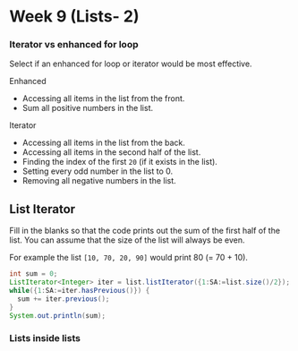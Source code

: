 # Week 9 (Lists- 2)


### Iterator vs enhanced for loop
Select if an enhanced for loop or iterator would be most effective.

Enhanced
* Accessing all items in the list from the front.
* Sum all positive numbers in the list.

Iterator
* Accessing all items in the list from the back.
* Accessing all items in the second half of the list.
* Finding the index of the first `20` (if it exists in the list).
* Setting every odd number in the list to 0.
* Removing all negative numbers in the list.

## List Iterator
Fill in the blanks so that the code prints out the sum of the first half of the list. You can assume that the size of the list will always be even.

For example the list `[10, 70, 20, 90]` would print 80 (= 70 + 10).

```java
int sum = 0;
ListIterator<Integer> iter = list.listIterator({1:SA:=list.size()/2});
while({1:SA:=iter.hasPrevious()}) {
  sum += iter.previous();
}
System.out.println(sum);
```

### Lists inside lists
